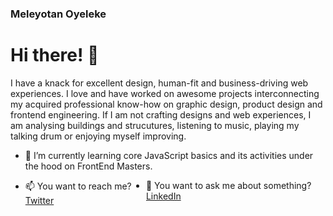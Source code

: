 ### Meleyotan Oyeleke

<!--
**Meleyotan/Meleyotan** is a ✨ _special_ ✨ repository because its `README.md` (this file) appears on your GitHub profile.

Here are some ideas to get you started:

- 🔭 I’m currently working on ...
- 🌱 I’m currently learning ...
- 👯 I’m looking to collaborate on ...
- 🤔 I’m looking for help with ...
- 💬 Ask me about ...
- 📫 How to reach me: ...
- 😄 Pronouns: ...
- ⚡ Fun fact: ...
-->

# Hi there! 👋
<p> I have a knack for excellent design, human-fit and business-driving web experiences. I love and have worked on awesome projects interconnecting my acquired professional know-how on graphic design, product design and frontend engineering.
If I am not crafting designs and web experiences, I am analysing buildings and strucutures, listening to music, playing my talking drum or enjoying myself improving.

- 🌱 I’m currently learning core JavaScript basics and its activities under the hood on FrontEnd Masters.

<ul style="display:flex">
  <li>📫 You want to reach me?<a href="http://twitter.com/MeleyotanO">Twitter</a></li>
  <li>💬 You want to ask me about something?<a href="http://linkedin.com/meleyotan%20oyeleke">LinkedIn</a></li>
</ul>


